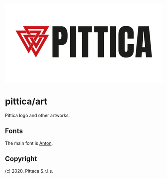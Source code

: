 ![Pittica](https://github.com/pittica/art/raw/master/logo/positive/color.png)

# pittica/art

Pittica logo and other artworks.

## Fonts

The main font is [Anton](https://fonts.google.com/specimen/Anton).

## Copyright

(c) 2020, Pittaca S.r.l.s.
